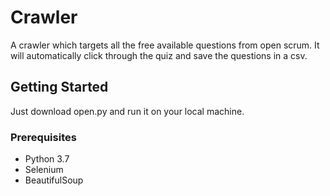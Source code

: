 # Crawler

A crawler which targets all the free available questions from open scrum. It will automatically click through the quiz and save the questions in a csv.

## Getting Started

Just download open.py and run it on your local machine.  

### Prerequisites

- Python 3.7
- Selenium
- BeautifulSoup


